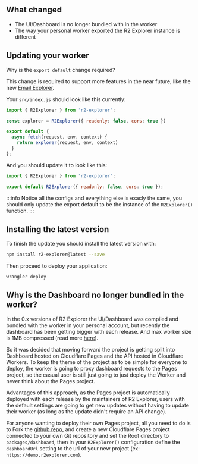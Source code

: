 ## What changed

- The UI/Dashboard is no longer bundled with in the worker
- The way your personal worker exported the R2 Explorer instance is different

## Updating your worker

Why is the `export default` change required?

This change is required to support more features in the near future, like the new [Email Explorer](./setup-email-explorer.html).


Your `src/index.js` should look like this currently:
```js:src/index.js
import { R2Explorer } from 'r2-explorer';

const explorer = R2Explorer({ readonly: false, cors: true })

export default {
  async fetch(request, env, context) {
    return explorer(request, env, context)
  }
};
```

And you should update it to look like this:
```js:src/index.js
import { R2Explorer } from 'r2-explorer';

export default R2Explorer({ readonly: false, cors: true });
```

:::info
Notice all the configs and everything else is exacly the same, you should only update the export default to be
the instance of the `R2Explorer()` function.
:::

## Installing the latest version


To finish the update you should install the latest version with:

```bash
npm install r2-explorer@latest --save
```

Then proceed to deploy your application:
```bash
wrangler deploy
```

## Why is the Dashboard no longer bundled in the worker?

In the 0.x versions of R2 Explorer the UI/Dashboard was compiled and bundled with the worker in your personal account,
but recently the dashboard has been getting bigger with each release. And max worker size is 1MB compressed
(read more [here](https://developers.cloudflare.com/workers/platform/limits/#worker-size)).

So it was decided that moving forward the project is getting split into Dashboard hosted on Cloudflare Pages and the
API hosted in Cloudflare Workers. To keep the theme of the project as to be simple for everyone to deploy,
the worker is going to proxy dashboard requests to the Pages project, so the casual user is still just going to
just deploy the Worker and never think about the Pages project.

Advantages of this approach, as the Pages project is automatically deployed with each release by the maintainers of
R2 Explorer, users with the default settings are going to get new updates without having to update their worker (as
long as the update didn't require an API change).

For anyone wanting to deploy their own Pages project, all you need to do is to Fork the
[github repo](https://github.com/G4brym/R2-Explorer), and create a new Cloudflare Pages project connected to your own
Git repository and set the Root directory to `packages/dashboard`, then in your `R2Explorer()` configuration define the
`dashboardUrl` setting to the url of your new project (ex: `https://demo.r2explorer.com`).
